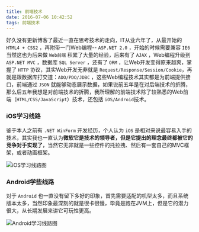 ```yaml
---
title: 前端技术
date: 2016-07-06 10:42:52
tags: 前端技术
---
```


好久没有更新博客了最近一直在思考技术的走向，IT从业六年了，从最开始的 `HTML4 + CSS2` ，再附带一门Web编程-- `ASP.NET 2.0` ，开始的时候需要兼容 `IE6` 当然这也为后来做 `Web前端` 积累了大量的经验，后来有了 `AJAX` ，Web编程升级到 `ASP.NET MVC` ，数据库 `SQL Server` ，还有了 `ORM` ，让Web开发变得原来越爽，掌握了 `HTTP` 协议，其实Web开发无非就是 `Request/Response/Session/Cookie`，再就是跟数据库打交道：`ADO/PDO/JDBC` ，这些Web编程技术其实都是为前端提供接口，前端通过 `JSON` 就能够动态展示数据，如果说前五年是在对后端技术的折腾，那么后五年我想是对前端技术的折腾，我所理解的前端技术除了较熟悉的Web前端（`HTML/CSS/JavaScript`）技术，还包括 `iOS/Android`技术。

<!--more-->

### iOS学习线路

鉴于本人之前有 `.NET WinForm` 开发经历，个人认为 `iOS` 是相对来说最容易入手的技术，其实我也一直认为**微软它是技术的领导者，但是它提出的理念最终都被它的竞争对手实现了**，当然它无非就是一些控件的托拉拽、然后有一套自己的MVC框架，或者动画框架。

![iOS学习线路图](iOS.png)

### Android学些线路

对于 `Android` 也一直没有留下多好的印象，首先需要适配的机型太多，而且系统版本太多，当然印象最深刻的就是很卡很慢，毕竟是跑在JVM上，但是它的潜力很大，从长期发展来讲它可玩性更高。

![Android学习线路图](android.png)